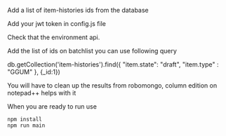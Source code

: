 Add a list of item-histories ids from the database

Add your jwt token in config.js file

Check that the environment api.

Add the list of ids on batchlist you can use following query 

db.getCollection('item-histories').find({ "item.state": "draft", "item.type" : "GGUM" }, {_id:1})

You will have to clean up the results from robomongo, column edition on notepad++ helps with it

When you are ready to run use 

    npm install
    npm run main
    
